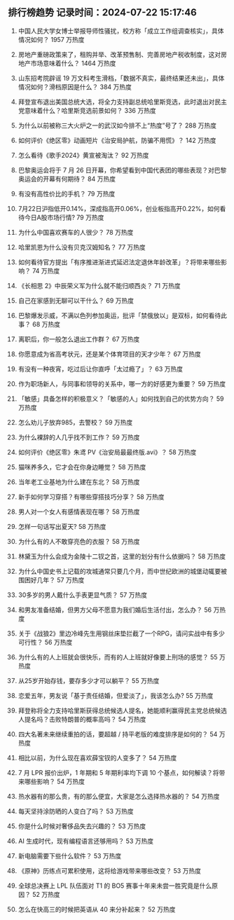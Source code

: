 
## 排行榜趋势 记录时间：2024-07-22 15:17:46
  
  1. 中国人民大学女博士举报导师性骚扰，校方称「成立工作组调查核实」，具体情况如何？ 1957 万热度
    
  2. 房地产重磅政策来了，租购并举、改革预售制、完善房地产税收制度，这对房地产市场意味着什么？ 1464 万热度
    
  3. 山东招考院辟谣 19 万文科考生滑档，「数据不真实，最终结果还未出」，具体情况如何？滑档原因是什么？ 384 万热度
    
  4. 拜登宣布退出美国总统大选，将全力支持副总统哈里斯竞选，此时退出对民主党意味着什么？哈里斯竞选前景如何？ 336 万热度
    
  5. 为什么以前被称三大火炉之一的武汉如今排不上“热度”号了？ 288 万热度
    
  6. 如何评价《绝区零》动画短片《治安局护航，防骗不用慌》？ 142 万热度
    
  7. 怎么看待《歌手2024》黄宣被淘汰？ 92 万热度
    
  8. 巴黎奥运会将于 7 月 26 日开幕，你希望看到中国代表团的哪些表现？对巴黎奥运会的开幕有何期待？ 84 万热度
    
  9. 有没有高性价比的手机？ 79 万热度
    
  10. 7月22日沪指低开0.14%，深成指高开0.06%，创业板指高开0.22%，如何看待今日A股市场行情? 79 万热度
    
  11. 为什么中国喜欢赛车的人很少？ 78 万热度
    
  12. 哈里凯恩为什么没有贝克汉姆知名？ 77 万热度
    
  13. 如何看待官方提出「有序推进渐进式延迟法定退休年龄改革」？将带来哪些影响？ 74 万热度
    
  14. 《长相思 2》中辰荣义军为什么就不能归顺西炎？ 71 万热度
    
  15. 自己在家感到无聊可以干什么？ 69 万热度
    
  16. 巴黎爆发示威，不满以色列参加奥运，批评「禁俄放以」是双标，如何看待此事？ 68 万热度
    
  17. 离职后，你一般怎么退出工作群？ 67 万热度
    
  18. 你愿意成为省高考状元，还是某个体育项目的天才少年？ 67 万热度
    
  19. 有没有一种夜宵，吃过后让你直呼「太过瘾了」？ 63 万热度
    
  20. 作为职场新人，与同事和领导的关系中，哪一方的好感更为重要？ 59 万热度
    
  21. 「敏感」具备怎样的积极意义？「敏感的人」如何找到自己的优势方向？ 59 万热度
    
  22. 怎么劝儿子放弃985，去警校？ 59 万热度
    
  23. 为什么裸辞的人几乎找不到工作？ 59 万热度
    
  24. 如何评价《绝区零》朱鸢 PV《治安局最最终版.avi》？ 58 万热度
    
  25. 猫咪养多久，它才会在你身边睡觉？ 58 万热度
    
  26. 当年老工业基地为什么建在东北？ 58 万热度
    
  27. 新手如何学习穿搭？有哪些穿搭技巧分享？ 58 万热度
    
  28. 男人对一个女人有感情表现在哪？ 58 万热度
    
  29. 怎样一句话写出夏天? 58 万热度
    
  30. 为什么有的人不敢穿亮色的衣服？ 58 万热度
    
  31. 林黛玉为什么会成为金陵十二钗之首，这里的划分有什么依据吗？ 58 万热度
    
  32. 为什么中国史书上记载的攻城通常只要几个月，而中世纪欧洲的城堡动辄要被围困好几年？ 57 万热度
    
  33. 30多岁的男人戴什么手表更显气质？ 57 万热度
    
  34. 和男友准备结婚，但男方父母不愿意为我们婚后生活付出，怎么办？ 56 万热度
    
  35. 关于《战狼2》里边冷峰先生用钢丝床垫拦截了一个RPG，请问实战中有多少可行性？ 56 万热度
    
  36. 为什么有的人上班就会很快乐，而有的人上班就好像要上刑场的感觉？ 55 万热度
    
  37. 从25岁开始存钱，要存多少才可以躺平？ 55 万热度
    
  38. 恋爱五年，男友说「基于责任结婚，但爱淡了」，我该怎么办? 55 万热度
    
  39. 拜登称将全力支持哈里斯获得总统候选人提名，她能顺利赢得民主党总统候选人提名吗？击败特朗普的概率高吗？ 54 万热度
    
  40. 四大名著未来继续重拍的话，要超越 / 持平老版的难度排序是如何的？ 54 万热度
    
  41. 相比以前，为什么现在喜欢薛宝钗的人变多了？ 54 万热度
    
  42. 7 月 LPR 报价出炉，1 年期和 5 年期利率均下调 10 个基点，如何解读？将带来哪些影响？ 54 万热度
    
  43. 热水器有的那么贵，有的那么便宜，大家是怎么选择热水器的？ 54 万热度
    
  44. 每天坚持涂防晒的人变白了吗？ 53 万热度
    
  45. 你是什么时候对奢侈品失去兴趣的？ 53 万热度
    
  46. AI 生成时代，现有编程语言还够用吗？ 53 万热度
    
  47. 新电脑需要下些什么软件？ 53 万热度
    
  48. 《原神》历练点可累积使用，这将给游戏带来哪些改变？ 53 万热度
    
  49. 全球总决赛上 LPL 队伍面对 T1 的 BO5 赛事十年来未尝一胜究竟是什么原因？ 52 万热度
    
  50. 怎么在快高三的时候把英语从 40 来分补起来？ 52 万热度
    